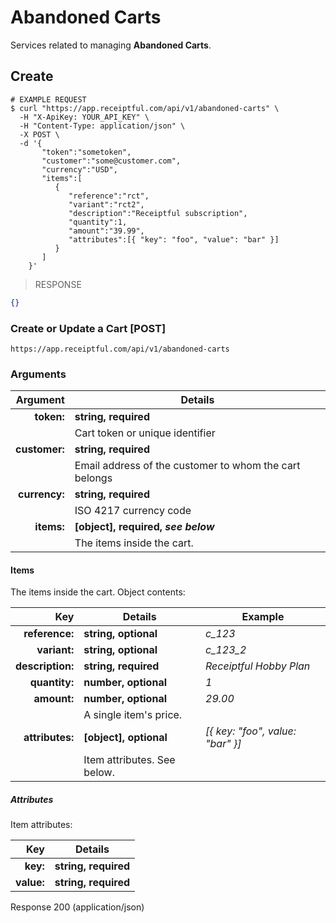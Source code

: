 # Abandoned Carts
Services related to managing **Abandoned Carts**.

## Create

```shell
# EXAMPLE REQUEST
$ curl "https://app.receiptful.com/api/v1/abandoned-carts" \
  -H "X-ApiKey: YOUR_API_KEY" \
  -H "Content-Type: application/json" \
  -X POST \
  -d '{
       "token":"sometoken",
       "customer":"some@customer.com",
       "currency":"USD",
       "items":[
          {
             "reference":"rct",
             "variant":"rct2",
             "description":"Receiptful subscription",
             "quantity":1,
             "amount":"39.99",
             "attributes":[{ "key": "foo", "value": "bar" }]
          }
       ]
    }'
```

> RESPONSE

```json
{}
```

### Create or Update a Cart [POST]

`https://app.receiptful.com/api/v1/abandoned-carts`

### Arguments

|Argument      |Details                                               |
|-------------:|------------------------------------------------------|
|**token:**    | **string, required**                                 |
|              |Cart token or unique identifier                       |
|**customer:** | **string, required**                                 |
|              |Email address of the customer to whom the cart belongs|
|**currency:** | **string, required**                                 |
|              |ISO 4217 currency code                                |
|**items:**    | **[object], required, _see below_**                  |
|              |The items inside the cart.                            |

#### Items

The items inside the cart. Object contents:

|Key              |Details                    |Example                         |
|----------------:|---------------------------|--------------------------------|
|**reference:**   |**string, optional**       |*c_123*                         |
|**variant:**     |**string, optional**       |*c_123_2*                       |
|**description:** |**string, required**       |*Receiptful Hobby Plan*         |
|**quantity:**    |**number, optional**       |*1*                             |
|**amount:**      |**number, optional**       |*29.00*                         |
|                 |A single item's price.     |                                |
|**attributes:**  |**[object], optional**     |*[{ key: "foo", value: "bar" }]*|
|                 |Item attributes. See below.|                                |

##### Attributes

Item attributes:

|Key        |Details              |
|----------:|---------------------|
|**key:**   |**string, required** |
|**value:** |**string, required** |

<aside class="success">
Response 200 (application/json)
</aside>
